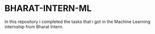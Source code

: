 # BHARAT-INTERN-ML
In this repository i completed the tasks that i got in the Machine Learning internship from Bharat Intern.

